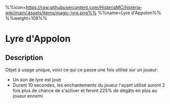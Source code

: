 %%icon=https://raw.githubusercontent.com/HisteriaMC/histeria-wiki/main/.assets/items/magic-lyre.png%%
%%name=Lyre d'Appolon%%
%%weight=108%%

# Lyre d'Appolon

## Description

Objet à usage unique, voici ce qui ce passe une fois utilisé sur un joueur:
- Un son de lyre est joué
- Durant 10 secondes, les enchantements du joueur l'ayant utilisé auront 2 fois plus de chance de s'activer et feront 225% de dégâts en plus au joueur ennemi
